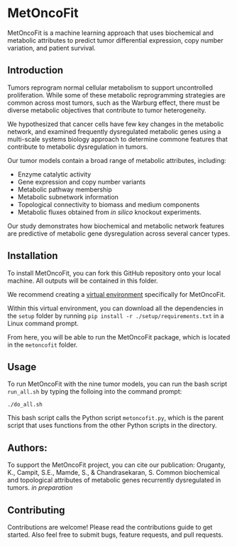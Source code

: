 # MetOncoFit
MetOncoFit is a machine learning approach that uses biochemical and metabolic attributes to predict tumor differential expression, copy number variation, and patient survival.

## Introduction
Tumors reprogram normal cellular metabolism to support uncontrolled proliferation. While some of these metabolic reprogramming strategies are common across most tumors, such as the Warburg effect, there must be diverse metabolic objectives that contribute to tumor heterogeneity.

We hypothesized that cancer cells have few key changes in the metabolic network, and examined frequently dysregulated metabolic genes using a multi-scale systems biology approach to determine commone features that contribute to metabolic dysregulation in tumors. 

Our tumor models contain a broad range of metabolic attributes, including:
  * Enzyme catalytic activity
  * Gene expression and copy number variants
  * Metabolic pathway membership
  * Metabolic subnetwork information
  * Topological connectivity to biomass and medium components
  * Metabolic fluxes obtained from *in silico* knockout experiments.
  
Our study demonstrates how biochemical and metabolic network features are predictive of metabolic gene dysregulation across several cancer types. 

## Installation
To install MetOncoFit, you can fork this GitHub repository onto your local machine. All outputs will be contained in this folder.

We recommend creating a [virtual environment](https://virtualenv.pypa.io/en/latest/) specifically for MetOncoFit. 

Within this virtual environment, you can download all the dependencies in the `setup` folder by running `pip install -r ./setup/requirements.txt` in a Linux command prompt. 

From here, you will be able to run the MetOncoFit package, which is located in the `metoncofit` folder. 

## Usage
To run MetOncoFit with the nine tumor models, you can run the bash script `run_all.sh` by typing the folloing into the command prompt: 

`./do_all.sh`

This bash script calls the Python script `metoncofit.py`, which is the parent script that uses functions from the other Python scripts in the directory. 

## Authors:
To support the MetOncoFit project, you can cite our publication:
Oruganty, K., Campit, S.E., Mamde, S., & Chandrasekaran, S. Common biochemical and topological attributes of metabolic genes recurrently dysregulated in tumors. *in preparation*


## Contributing
Contributions are welcome! Please read the contributions guide to get started. Also feel free to submit bugs, feature requests, and pull requests.

